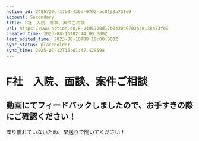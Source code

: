 ```yaml
---
notion_id: 2485720d-17b0-430a-9702-ac8138a73fe9
account: Secondary
title: F社　入院、面談、案件ご相談
url: https://www.notion.so/F-2485720d17b0430a9702ac8138a73fe9
created_time: 2023-08-10T02:44:00.000Z
last_edited_time: 2023-08-10T08:19:00.000Z
sync_status: placeholder
sync_time: 2025-07-12T15:01:47.428598
---
```

# F社　入院、面談、案件ご相談

動画にてフィードバックしましたので、お手すきの際にご確認ください！
---
喋り慣れていないため、早送りで聞いてください！